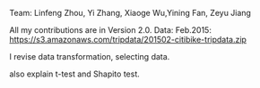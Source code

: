 Team: Linfeng Zhou, Yi Zhang, Xiaoge Wu,Yining Fan, Zeyu Jiang

All my contributions are in Version 2.0. Data: Feb.2015: https://s3.amazonaws.com/tripdata/201502-citibike-tripdata.zip

I revise data transformation, selecting data.

also explain t-test and Shapito test.
